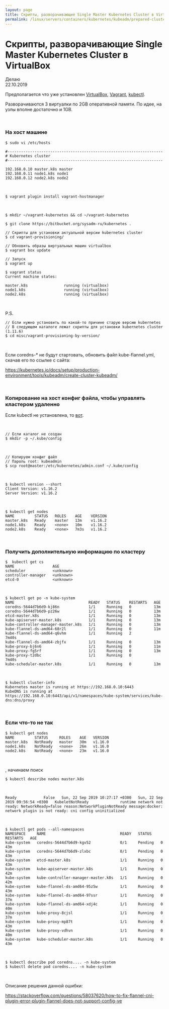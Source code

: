 ```yaml
---
layout: page
title: Скрипты, разворачивающие Single Master Kubernetes Cluster в VirtualBox
permalink: /linux/servers/containers/kubernetes/kubeadm/prepared-cluster/
---
```


# Скрипты, разворачивающие Single Master Kubernetes Cluster в VirtualBox

Делаю  
22.10.2019


Предполагается что уже установлен <a href="/linux/servers/virtual/virtualbox/install/">VirtualBox</a>, <a href="/linux/servers/virtual/vagrant/install/ubuntu/">Vagrant</a>, <a href="/linux/servers/containers/kubernetes/install/">kubectl</a>.

Разворачиваются 3 виртуалки по 2GB оперативной памяти. По идее, на узлы вполне достаточно и 1GB.

<br/>

### На хост машине

    $ sudo vi /etc/hosts

```
#---------------------------------------------------------------------
# Kubernetes cluster
#---------------------------------------------------------------------

192.168.0.10 master.k8s master
192.168.0.11 node1.k8s node1
192.168.0.12 node2.k8s node2
```

<br/>

    $ vagrant plugin install vagrant-hostmanager

<br/>

    $ mkdir ~/vagrant-kubernetes && cd ~/vagrant-kubernetes

    $ git clone https://bitbucket.org/sysadm-ru/kubernetes .

    // Скрипты для установки актуальной версии kubernetes сluster
    $ cd vagrant-provisioning/

    // Обновить образы виртуальных машин virtualbox
    $ vagrant box update

    // Запуск
    $ vagrant up

    $ vagrant status
    Current machine states:

    master.k8s                running (virtualbox)
    node1.k8s                 running (virtualbox)
    node2.k8s                 running (virtualbox)



<br/>

P.S.

    // Если нужно установить по какой-то причине старую версию kubernetes
    // В следующем каталоге лежат скрипты для установки kubernetes сluster (1.11.6)
    $ cd misc/vagrant-provisioning-by-version/

<br/>

Если coredns-* не будут стартовать, обновить файл kube-flannel.yml, скачав его по ссылке с сайта:

https://kubernetes.io/docs/setup/production-environment/tools/kubeadm/create-cluster-kubeadm/


<br/>

### Копирование на хост конфиг файла, чтобы управлять кластером удаленно

Если kubectl не установлена, то <a href="/linux/servers/containers/kubernetes/install/">вот</a>.

<br/>

    // Если каталог не создан
    $ mkdir -p ~/.kube/config

<br/>

    // Копируем конфиг файл
    // Пароль root: kubeadmin
    $ scp root@master:/etc/kubernetes/admin.conf ~/.kube/config

<br/>

    $ kubectl version --short
    Client Version: v1.16.2
    Server Version: v1.16.2


<br/>

    $ kubectl get nodes
    NAME         STATUS   ROLES    AGE    VERSION
    master.k8s   Ready    master   13m    v1.16.2
    node1.k8s    Ready    <none>   10m    v1.16.2
    node2.k8s    Ready    <none>   7m3s   v1.16.2


<br/>

### Получить дополнительную информацию по кластеру

    $  kubectl get cs
    NAME                 AGE
    scheduler            <unknown>
    controller-manager   <unknown>
    etcd-0               <unknown>

<br/>

    $ kubectl get po -n kube-system
    NAME                                 READY   STATUS    RESTARTS   AGE
    coredns-5644d7b6d9-kj86n             1/1     Running   0          13m
    coredns-5644d7b6d9-pz26w             1/1     Running   0          13m
    etcd-master.k8s                      1/1     Running   0          13m
    kube-apiserver-master.k8s            1/1     Running   0          13m
    kube-controller-manager-master.k8s   1/1     Running   0          13m
    kube-flannel-ds-amd64-68r2l          1/1     Running   0          11m
    kube-flannel-ds-amd64-q6vhm          1/1     Running   2          7m40s
    kube-flannel-ds-amd64-zbjfx          1/1     Running   0          13m
    kube-proxy-bj6n6                     1/1     Running   0          11m
    kube-proxy-fg5rf                     1/1     Running   0          13m
    kube-proxy-t2dbc                     1/1     Running   0          7m40s
    kube-scheduler-master.k8s            1/1     Running   0          13m



<br/>

    $ kubectl cluster-info
    Kubernetes master is running at https://192.168.0.10:6443
    KubeDNS is running at https://192.168.0.10:6443/api/v1/namespaces/kube-system/services/kube-dns:dns/proxy


<br/>

### Если что-то не так

    $ kubectl get nodes
    NAME         STATUS     ROLES    AGE   VERSION
    master.k8s   NotReady   master   30m   v1.16.0
    node1.k8s    NotReady   <none>   26m   v1.16.0
    node2.k8s    NotReady   <none>   23m   v1.16.0

<br/>

, начинаем поиск

    $ kubectl describe nodes master.k8s


<br/>

```
Ready            False   Sun, 22 Sep 2019 10:27:17 +0300   Sun, 22 Sep 2019 09:56:54 +0300   KubeletNotReady              runtime network not ready: NetworkReady=false reason:NetworkPluginNotReady message:docker: network plugin is not ready: cni config uninitialized
```

<br/>


```
$ kubectl get pods --all-namespaces
NAMESPACE     NAME                                 READY   STATUS    RESTARTS   AGE
kube-system   coredns-5644d7b6d9-kgv52             0/1     Pending   0          43m
kube-system   coredns-5644d7b6d9-zlxbc             0/1     Pending   0          43m
kube-system   etcd-master.k8s                      1/1     Running   0          43m
kube-system   kube-apiserver-master.k8s            1/1     Running   0          42m
kube-system   kube-controller-manager-master.k8s   1/1     Running   0          42m
kube-system   kube-flannel-ds-amd64-95z5w          1/1     Running   0          43m
kube-system   kube-flannel-ds-amd64-97ssr          1/1     Running   0          37m
kube-system   kube-flannel-ds-amd64-xdj4c          1/1     Running   0          40m
kube-system   kube-proxy-8cjsl                     1/1     Running   0          37m
kube-system   kube-proxy-mp87t                     1/1     Running   0          43m
kube-system   kube-proxy-vdhvn                     1/1     Running   0          40m
kube-system   kube-scheduler-master.k8s            1/1     Running   0          43m
```

<br/>

    $ kubectl describe pod coredns.... -n kube-system
    $ kubectl delete pod coredns.... -n kube-system

<br/>

Описание решения данной ошибки:

https://stackoverflow.com/questions/58037620/how-to-fix-flannel-cni-plugin-error-plugin-flannel-does-not-support-config-ve